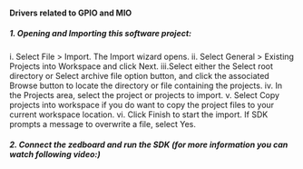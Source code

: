 #### Drivers related to GPIO and MIO
##### 1. Opening and Importing this software project:
  i.  Select File > Import. The Import wizard opens.
  ii. Select General > Existing Projects into Workspace and click Next.
  iii.Select either the Select root directory or Select archive file option button, and click the associated Browse button to locate the 
      directory or file containing the projects.
  iv. In the Projects area, select the project or projects to import.
  v.  Select Copy projects into workspace if you do want to copy the project files to your current workspace location.
  vi. Click Finish to start the import. If SDK prompts a message to overwrite a file, select Yes.
##### 2. Connect the zedboard and run the SDK (for more information you can watch following video:)
